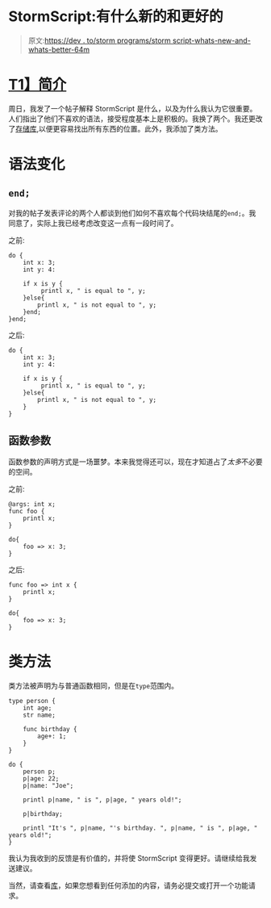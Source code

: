 # StormScript:有什么新的和更好的

> 原文:[https://dev . to/storm programs/storm script-whats-new-and-whats-better-64m](https://dev.to/stormprograms/stormscript-whats-new-and-whats-better-64m)

# [T1】简介](#intro)

周日，我发了一个帖子解释 StormScript 是什么，以及为什么我认为它很重要。人们指出了他们不喜欢的语法，接受程度基本上是积极的。我换了两个。我还更改了[存储库](https://github.com/stormprograms/StormScript),以便更容易找出所有东西的位置。此外，我添加了类方法。

# 语法变化

## `end;`

对我的帖子发表评论的两个人都谈到他们如何不喜欢每个代码块结尾的`end;`。我同意了，实际上我已经考虑改变这一点有一段时间了。

之前:

```
do {
    int x: 3;
    int y: 4:

    if x is y {
         printl x, " is equal to ", y;
    }else{
        printl x, " is not equal to ", y;
    }end;
}end; 
```

之后:

```
do {
    int x: 3;
    int y: 4:

    if x is y {
         printl x, " is equal to ", y;
    }else{
        printl x, " is not equal to ", y;
    }
} 
```

## 函数参数

函数参数的声明方式是一场噩梦。本来我觉得还可以，现在才知道占了*太多*不必要的空间。

之前:

```
@args: int x;
func foo {
    printl x;
}

do{
    foo => x: 3;
} 
```

之后:

```
func foo => int x {
    printl x;
}

do{
    foo => x: 3;
} 
```

# 类方法

类方法被声明为与普通函数相同，但是在`type`范围内。

```
type person {
    int age;
    str name;

    func birthday {
        age+: 1;
    }
}

do {
    person p;
    p|age: 22;
    p|name: "Joe";

    printl p|name, " is ", p|age, " years old!";

    p|birthday;

    printl "It's ", p|name, "'s birthday. ", p|name, " is ", p|age, " years old!";
} 
```

我认为我收到的反馈是有价值的，并将使 StormScript 变得更好。请继续给我发送建议。

当然，请查看[库](https://github.com/stormprograms/stormscript)，如果您想看到任何添加的内容，请务必提交或打开一个功能请求。